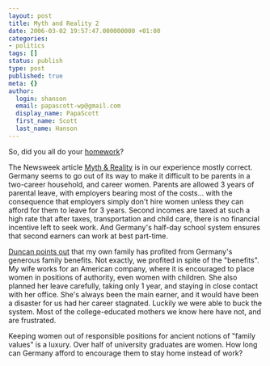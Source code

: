 ```yaml
---
layout: post
title: Myth and Reality 2
date: 2006-03-02 19:57:47.000000000 +01:00
categories:
- politics
tags: []
status: publish
type: post
published: true
meta: {}
author:
  login: shanson
  email: papascott-wp@gmail.com
  display_name: PapaScott
  first_name: Scott
  last_name: Hanson
---
```

<p>So, did you all do your <a href="https://www.papascott.de/archives/2006/02/28/myth-and-reality/" title="PapaScott &raquo; Blog Archive &raquo; Myth and Reality">homework</a>? </p>
<p>The Newsweek article <a href="http://www.msnbc.msn.com/id/11435567/site/newsweek/" title="Myth and Reality - World Business- Newsweek International Editions - MSNBC.com"> Myth &amp; Reality</a> is in our experience mostly correct. Germany seems to go out of its way to make it difficult to be parents in a two-career household, and career women. Parents are allowed 3 years of parental leave, with employers bearing most of the costs... with the consequence that employers simply don't hire women unless they can afford for them to leave for 3 years. Second incomes are taxed at such a high rate that after taxes, transportation and child care, there is no financial incentive left to seek work. And Germany's half-day school system ensures that second earners can work at best part-time. </p>
<p><a href="https://www.papascott.de/archives/2006/02/28/myth-and-reality/#comment-2421">Duncan points out</a> that my own family has profited from Germany's generous family benefits. Not exactly, we profited in spite of the "benefits". My wife works for an American company, where it is encouraged to place women in positions of authority, even women with children. She also planned her leave carefully, taking only 1 year, and staying in close contact with her office. She's always been the main earner, and it would have been a disaster for us had her career stagnated. Luckily we were able to buck the system. Most of the college-educated mothers we know here have not, and are frustrated.</p>
<p>Keeping women out of responsible positions for ancient notions of "family values" is a luxury. Over half of university graduates are women. How long can Germany afford to encourage them to stay home instead of work?</p>
